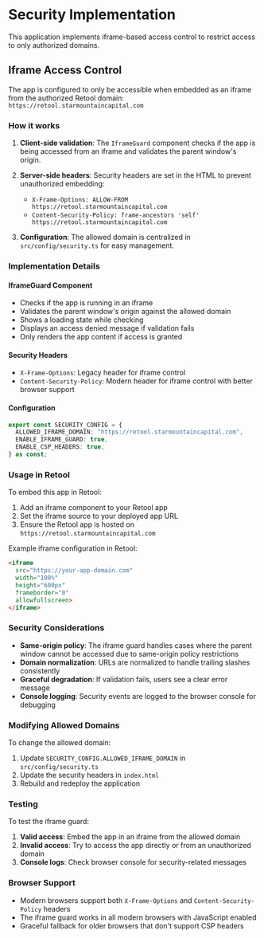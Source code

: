 # Security Implementation

This application implements iframe-based access control to restrict access to only authorized domains.

## Iframe Access Control

The app is configured to only be accessible when embedded as an iframe from the authorized Retool domain: `https://retool.starmountaincapital.com`

### How it works

1. **Client-side validation**: The `IframeGuard` component checks if the app is being accessed from an iframe and validates the parent window's origin.

2. **Server-side headers**: Security headers are set in the HTML to prevent unauthorized embedding:
   - `X-Frame-Options: ALLOW-FROM https://retool.starmountaincapital.com`
   - `Content-Security-Policy: frame-ancestors 'self' https://retool.starmountaincapital.com`

3. **Configuration**: The allowed domain is centralized in `src/config/security.ts` for easy management.

### Implementation Details

#### IframeGuard Component
- Checks if the app is running in an iframe
- Validates the parent window's origin against the allowed domain
- Shows a loading state while checking
- Displays an access denied message if validation fails
- Only renders the app content if access is granted

#### Security Headers
- `X-Frame-Options`: Legacy header for iframe control
- `Content-Security-Policy`: Modern header for iframe control with better browser support

#### Configuration
```typescript
export const SECURITY_CONFIG = {
  ALLOWED_IFRAME_DOMAIN: "https://retool.starmountaincapital.com",
  ENABLE_IFRAME_GUARD: true,
  ENABLE_CSP_HEADERS: true,
} as const;
```

### Usage in Retool

To embed this app in Retool:

1. Add an iframe component to your Retool app
2. Set the iframe source to your deployed app URL
3. Ensure the Retool app is hosted on `https://retool.starmountaincapital.com`

Example iframe configuration in Retool:
```html
<iframe 
  src="https://your-app-domain.com" 
  width="100%" 
  height="600px"
  frameborder="0"
  allowfullscreen>
</iframe>
```

### Security Considerations

- **Same-origin policy**: The iframe guard handles cases where the parent window cannot be accessed due to same-origin policy restrictions
- **Domain normalization**: URLs are normalized to handle trailing slashes consistently
- **Graceful degradation**: If validation fails, users see a clear error message
- **Console logging**: Security events are logged to the browser console for debugging

### Modifying Allowed Domains

To change the allowed domain:

1. Update `SECURITY_CONFIG.ALLOWED_IFRAME_DOMAIN` in `src/config/security.ts`
2. Update the security headers in `index.html`
3. Rebuild and redeploy the application

### Testing

To test the iframe guard:

1. **Valid access**: Embed the app in an iframe from the allowed domain
2. **Invalid access**: Try to access the app directly or from an unauthorized domain
3. **Console logs**: Check browser console for security-related messages

### Browser Support

- Modern browsers support both `X-Frame-Options` and `Content-Security-Policy` headers
- The iframe guard works in all modern browsers with JavaScript enabled
- Graceful fallback for older browsers that don't support CSP headers 